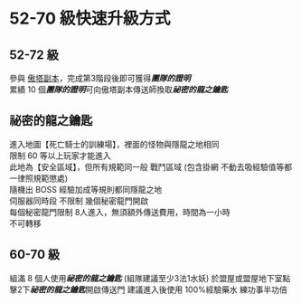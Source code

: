 # 52-70 級快速升級方式
## 52-72 級
參與 [傲塔副本](/傲塔副本.md)，完成第3階段後即可獲得***團隊的證明***\
累績 10 個***團隊的證明***可向傲塔副本傳送師換取***祕密的龍之鑰匙***

## 祕密的龍之鑰匙
進入地圖【死亡騎士的訓練場】，裡面的怪物與隱龍之地相同\
限制 60 等以上玩家才能進入\
此地為【安全區域】，但所有規範同一般 戰鬥區域 (包含掛網 不動去吸經驗值等都一律照規範懲處)\
隨機出 BOSS 經驗加成等規則都同隱龍之地\
伺服器同時段 不限制 幾個秘密龍門開啟\
每個秘密龍門限制 8人進入，無須額外傳送費用，時間為一小時\
不可轉移

## 60-70 級
組滿 8 個人使用***祕密的龍之鑰匙*** (組隊建議至少3法1水妖)
於盟屋或盟屋地下室點擊2下***祕密的龍之鑰匙***開啟傳送門
建議進入後使用 100%經驗藥水 練功事半功倍
